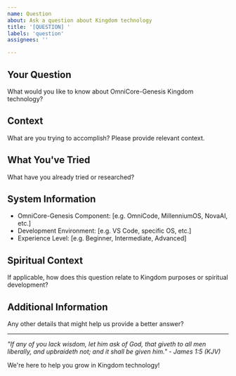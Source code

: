 ```yaml
---
name: Question
about: Ask a question about Kingdom technology
title: '[QUESTION] '
labels: 'question'
assignees: ''

---
```


## Your Question
What would you like to know about OmniCore-Genesis Kingdom technology?

## Context
What are you trying to accomplish? Please provide relevant context.

## What You've Tried
What have you already tried or researched?

## System Information
- OmniCore-Genesis Component: [e.g. OmniCode, MillenniumOS, NovaAI, etc.]
- Development Environment: [e.g. VS Code, specific OS, etc.]
- Experience Level: [e.g. Beginner, Intermediate, Advanced]

## Spiritual Context
If applicable, how does this question relate to Kingdom purposes or spiritual development?

## Additional Information
Any other details that might help us provide a better answer?

---

*"If any of you lack wisdom, let him ask of God, that giveth to all men liberally, and upbraideth not; and it shall be given him." - James 1:5 (KJV)*

We're here to help you grow in Kingdom technology! 